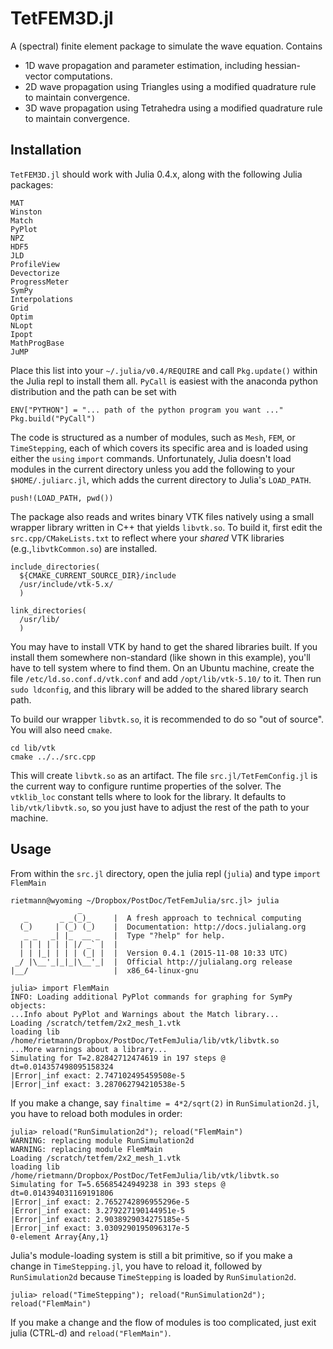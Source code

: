 # TetFEM3D.jl #

A (spectral) finite element package to simulate the wave equation. Contains

* 1D wave propagation and parameter estimation, including hessian-vector computations.
* 2D wave propagation using Triangles using a modified quadrature rule to maintain convergence.
* 3D wave propagation using Tetrahedra using a modified quadrature rule to maintain convergence.

## Installation

`TetFEM3D.jl` should work with Julia 0.4.x, along with the following Julia packages:

    MAT
    Winston
    Match
    PyPlot
    NPZ
    HDF5
    JLD
    ProfileView
    Devectorize
    ProgressMeter
    SymPy
    Interpolations
    Grid
    Optim
    NLopt
    Ipopt
    MathProgBase
    JuMP

Place this list into your `~/.julia/v0.4/REQUIRE` and call `Pkg.update()` within the Julia repl to install them all. `PyCall` is easiest with the anaconda python distribution and the path can be set with

    ENV["PYTHON"] = "... path of the python program you want ..."
    Pkg.build("PyCall")

The code is structured as a number of modules, such as `Mesh`, `FEM`, or `TimeStepping`, each of which covers its specific area and is loaded using either the `using` `import` commands. Unfortunately, Julia doesn't load modules in the current directory unless you add the following to your `$HOME/.juliarc.jl`, which adds the current directory to Julia's `LOAD_PATH`.
    
    push!(LOAD_PATH, pwd())

The package also reads and writes binary VTK files natively using a small wrapper library written in C++ that yields `libvtk.so`. To build it, first edit the `src.cpp/CMakeLists.txt` to reflect where your *shared* VTK libraries (e.g.,`libvtkCommon.so`) are installed.

    include_directories(
      ${CMAKE_CURRENT_SOURCE_DIR}/include
      /usr/include/vtk-5.x/    
      )
    
    link_directories(
      /usr/lib/
      )  

You may have to install VTK by hand to get the shared libraries built. If you install them somewhere non-standard (like shown in this example), you'll have to tell system where to find them. On an Ubuntu machine, create the file `/etc/ld.so.conf.d/vtk.conf` and add `/opt/lib/vtk-5.10/` to it. Then run `sudo ldconfig`, and this library will be added to the shared library search path.

To build our wrapper `libvtk.so`, it is recommended to do so "out of source". You will also need `cmake`.

    cd lib/vtk
    cmake ../../src.cpp

This will create `libvtk.so` as an artifact. The file `src.jl/TetFemConfig.jl` is the current way to configure runtime properties of the solver. The `vtklib_loc` constant tells where to look for the library. It defaults to `lib/vtk/libvtk.so`, so you just have to adjust the rest of the path to your machine.

## Usage

From within the `src.jl` directory, open the julia repl (`julia`) and type `import FlemMain`

    rietmann@wyoming ~/Dropbox/PostDoc/TetFemJulia/src.jl> julia
                   _
       _       _ _(_)_     |  A fresh approach to technical computing
      (_)     | (_) (_)    |  Documentation: http://docs.julialang.org
       _ _   _| |_  __ _   |  Type "?help" for help.
      | | | | | | |/ _` |  |
      | | |_| | | | (_| |  |  Version 0.4.1 (2015-11-08 10:33 UTC)
     _/ |\__'_|_|_|\__'_|  |  Official http://julialang.org release
    |__/                   |  x86_64-linux-gnu
    
    julia> import FlemMain
    INFO: Loading additional PyPlot commands for graphing for SymPy objects:
    ...Info about PyPlot and Warnings about the Match library...
    Loading /scratch/tetfem/2x2_mesh_1.vtk
    loading lib /home/rietmann/Dropbox/PostDoc/TetFemJulia/lib/vtk/libvtk.so
    ...More warnings about a library...
    Simulating for T=2.82842712474619 in 197 steps @ dt=0.014357498095158324
    |Error|_inf exact: 2.747102495459508e-5
    |Error|_inf exact: 3.287062794210538e-5

If you make a change, say `finaltime = 4*2/sqrt(2)` in `RunSimulation2d.jl`, you have to reload both modules in order:

    julia> reload("RunSimulation2d"); reload("FlemMain")
    WARNING: replacing module RunSimulation2d
    WARNING: replacing module FlemMain
    Loading /scratch/tetfem/2x2_mesh_1.vtk
    loading lib /home/rietmann/Dropbox/PostDoc/TetFemJulia/lib/vtk/libvtk.so
    Simulating for T=5.65685424949238 in 393 steps @ dt=0.014394031169191806
    |Error|_inf exact: 2.7652742896955296e-5
    |Error|_inf exact: 3.279227190144951e-5
    |Error|_inf exact: 2.9038929034275185e-5
    |Error|_inf exact: 3.0309290195096317e-5
    0-element Array{Any,1}
    
Julia's module-loading system is still a bit primitive, so if you make a change in `TimeStepping.jl`, you have to reload it, followed by `RunSimulation2d` because `TimeStepping` is loaded by `RunSimulation2d`. 

    julia> reload("TimeStepping"); reload("RunSimulation2d"); reload("FlemMain")

If you make a change and the flow of modules is too complicated, just exit julia (CTRL-d) and `reload("FlemMain")`.



